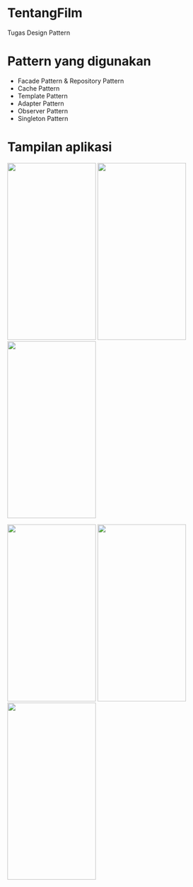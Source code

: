# TentangFilm
Tugas Design Pattern

# Pattern yang digunakan
- Facade Pattern & Repository Pattern
- Cache Pattern
- Template Pattern
- Adapter Pattern
- Observer Pattern
- Singleton Pattern

# Tampilan aplikasi
<img src = "https://user-images.githubusercontent.com/44028234/107868684-dd411580-6eb8-11eb-8301-1746fc53fc00.png" width = "200" height = "400"/>   <img src = "https://user-images.githubusercontent.com/44028234/107868689-e4682380-6eb8-11eb-90a8-16749d8bd916.png" width = "200" height = "400"/>   <img src = "https://user-images.githubusercontent.com/44028234/107868690-e6ca7d80-6eb8-11eb-81f9-efbfe20e6669.png" width = "200" height = "400"/>


<img src = "https://user-images.githubusercontent.com/44028234/107868691-e7631400-6eb8-11eb-92cf-4fe7507fbedf.png" width = "200" height = "400"/>    <img src = "https://user-images.githubusercontent.com/44028234/107868693-e92cd780-6eb8-11eb-8485-b7b18dbce50f.png" width = "200" height = "400"/>   <img src = "https://user-images.githubusercontent.com/44028234/107868696-ed58f500-6eb8-11eb-9596-7ba694506e3e.png" width = "200" height = "400"/>
